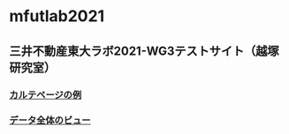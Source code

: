 # mfutlab2021
## 三井不動産東大ラボ2021-WG3テストサイト（越塚研究室）

### [カルテページの例](https://noboru-koshizuka.github.io/mfutlab2021/carte_compare_mod2.html)

### [データ全体のビュー](https://noboru-koshizuka.github.io/mfutlab2021/022.tablechart.html)
